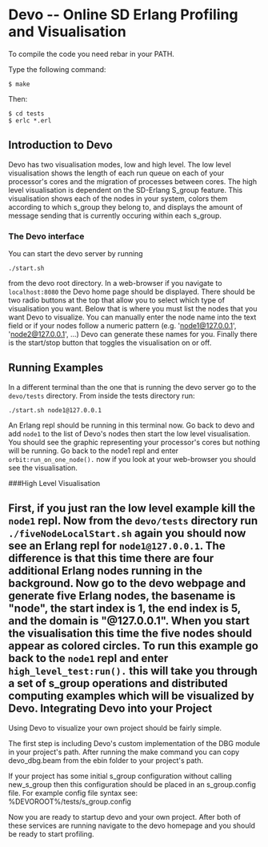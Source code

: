 Devo -- Online SD Erlang Profiling and Visualisation
=====================================================

To compile the code you need rebar in your PATH.

Type the following command:
```
$ make
```
Then:

```
$ cd tests
$ erlc *.erl
```

Introduction to Devo
--------------------
Devo has two visualisation modes, low and high level. The low level visualisation shows the length of each run queue on each of your processor's cores and the migration of processes between cores. The high level visualisation is dependent on the SD-Erlang S_group feature. This visualisation shows each of the nodes in your system, colors them according to which s_group they belong to, and displays the amount of message sending that is currently occuring within each s_group.

### The Devo interface

You can start the devo server by running

```./start.sh```

from the devo root directory. In a web-browser if you navigate to ```localhost:8080``` the Devo home page should be displayed. There should be two radio buttons at the top that allow you to select which type of visualisation you want. Below that is where you must list the nodes that you want Devo to visualize. You can manually enter the node name into the text field or if your nodes follow a numeric pattern (e.g. 'node1@127.0.0.1', 'node2@127.0.0.1', ...) Devo can generate these names for you. Finally there is the start/stop button that toggles the visualisation on or off.

Running Examples
----------------

In a different terminal than the one that is running the devo server go to the ```devo/tests``` directory. From inside the tests directory run:

```./start.sh node1@127.0.0.1```

An Erlang repl should be running in this terminal now. Go back to devo and add ```node1``` to the list of Devo's nodes then start the low level visualisation. You should see the graphic representing your processor's cores but nothing will be running. Go back to the node1 repl and enter ```orbit:run_on_one_node().``` now if you look at your web-browser you should see the visualisation.

###High Level Visualisation

First, if you just ran the low level example kill the ```node1``` repl. Now from the ```devo/tests``` directory run ```./fiveNodeLocalStart.sh``` again you should now see an Erlang repl for ```node1@127.0.0.1```. The difference is that this time there are four additional Erlang nodes running in the background. Now go to the devo webpage and generate five Erlang nodes, the basename is "node", the start index is 1, the end index is 5, and the domain is "@127.0.0.1". When you start the visualisation this time the five nodes should appear as colored circles. To run this example go back to the ```node1``` repl and enter ```high_level_test:run().``` this will take you through a set of s_group operations and distributed computing examples which will be visualized by Devo.
Integrating Devo into your Project
----------------------------------

Using Devo to visualize your own project should be fairly simple.

The first step is including Devo's custom implementation of the DBG module in your project's path. After running the make command you can copy devo_dbg.beam from the ebin folder to your project's path.

If your project has some initial s_group configuration without calling new_s_group then this configuration should be placed in an s_group.config file. For example config file syntax see:
   %DEVOROOT%/tests/s_group.config

Now you are ready to startup devo and your own project. After both of these services are running navigate to the devo homepage and you should be ready to start profiling.